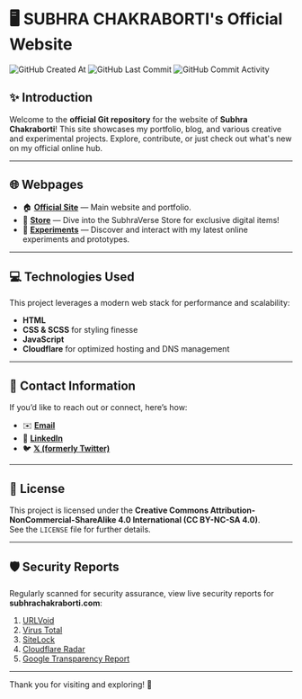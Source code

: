# 🖥️ **SUBHRA CHAKRABORTI's Official Website**

![GitHub Created At](https://img.shields.io/github/created-at/subhrachakraborti/my-site?style=for-the-badge&color=63f74f)
![GitHub Last Commit](https://img.shields.io/github/last-commit/subhrachakraborti/my-site?display_timestamp=committer&style=for-the-badge&color=63f74f)
![GitHub Commit Activity](https://img.shields.io/github/commit-activity/t/subhrachakraborti/my-site?style=for-the-badge&color=63f74f)

## ✨ Introduction

Welcome to the **official Git repository** for the website of **Subhra Chakraborti**! This site showcases my portfolio, blog, and various creative and experimental projects. Explore, contribute, or just check out what's new on my official online hub.

---

## 🌐 Webpages

- 🏠 **[Official Site](https://subhrachakraborti.com)** — Main website and portfolio.
- 🛒 **[Store](https://subhrachakraborti.com/shop)** — Dive into the SubhraVerse Store for exclusive digital items!
- 🧪 **[Experiments](https://new.subhrachakraborti.com)** — Discover and interact with my latest online experiments and prototypes.

---

## 💻 Technologies Used

This project leverages a modern web stack for performance and scalability:

- **HTML**
- **CSS & SCSS** for styling finesse
- **JavaScript**
- **Cloudflare** for optimized hosting and DNS management

---

## 📇 Contact Information

If you’d like to reach out or connect, here’s how:

- ✉️ **[Email](mailto:mail@subhrachakraborti.com)**
- 💼 **[LinkedIn](https://www.linkedin.com/in/subhrachakraborti)**
- 🐦 **[𝕏 (formerly Twitter)](https://x.com/Subhra_05)**

---

## 📜 License

This project is licensed under the **Creative Commons Attribution-NonCommercial-ShareAlike 4.0 International (CC BY-NC-SA 4.0)**.  
See the `LICENSE` file for further details.

---

## 🛡️ Security Reports

Regularly scanned for security assurance, view live security reports for **subhrachakraborti.com**:

1. [URLVoid](https://www.urlvoid.com/scan/subhrachakraborti.com/)
2. [Virus Total](https://tinyurl.com/SC-VT-Report)
3. [SiteLock](https://www.sitelock.com/free-website-scan/?domain=subhrachakraborti.com)
4. [Cloudflare Radar](https://radar.cloudflare.com/scan/cd517908-dd7f-4880-8994-fdd5e33a7634)
5. [Google Transparency Report](https://tinyurl.com/SC-GT-Reoprt)

---

Thank you for visiting and exploring! 🚀
